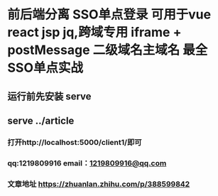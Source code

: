 # 前后端分离 SSO单点登录 可用于vue react jsp jq,跨域专用 iframe + postMessage 二级域名主域名 最全SSO单点实战

## 运行前先安装 serve 

## serve ../article

### 打开http://localhost:5000/client1/即可

### qq:1219809916 email：1219809916@qq.com

### 文章地址 https://zhuanlan.zhihu.com/p/388599842
